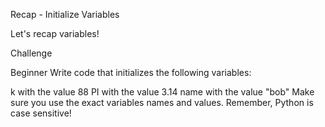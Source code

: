 Recap - Initialize Variables

Let's recap variables!


Challenge

Beginner
Write code that initializes the following variables:

k with the value 88
PI with the value 3.14
name with the value "bob"
Make sure you use the exact variables names and values. Remember, Python is case sensitive!
